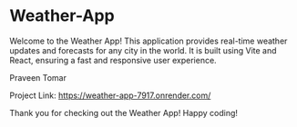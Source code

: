 # Weather-App

Welcome to the Weather App! This application provides real-time weather updates and forecasts for any city in the world. It is built using Vite and React, ensuring a fast and responsive user experience.


Praveen Tomar
 
Project Link: https://weather-app-7917.onrender.com/

Thank you for checking out the Weather App! Happy coding!

